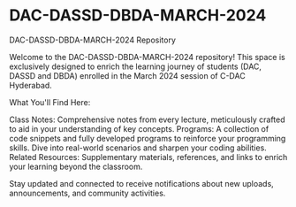 # DAC-DASSD-DBDA-MARCH-2024
DAC-DASSD-DBDA-MARCH-2024 Repository

Welcome to the DAC-DASSD-DBDA-MARCH-2024 repository! This space is exclusively designed to enrich the learning journey of students
(DAC, DASSD and DBDA) enrolled in the March 2024 session of C-DAC Hyderabad.

What You'll Find Here:

Class Notes: Comprehensive notes from every lecture, meticulously crafted to aid in your understanding of key concepts.
Programs: A collection of code snippets and fully developed programs to reinforce your programming skills. Dive into real-world scenarios and sharpen your coding abilities.
Related Resources: Supplementary materials, references, and links to enrich your learning beyond the classroom. 

Stay updated and connected to receive notifications about new uploads, announcements, and community activities.

